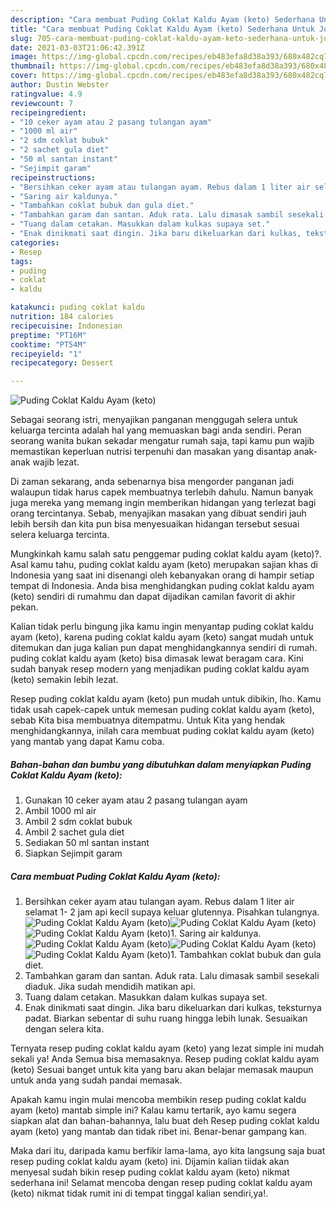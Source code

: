 ```yaml
---
description: "Cara membuat Puding Coklat Kaldu Ayam (keto) Sederhana Untuk Jualan"
title: "Cara membuat Puding Coklat Kaldu Ayam (keto) Sederhana Untuk Jualan"
slug: 705-cara-membuat-puding-coklat-kaldu-ayam-keto-sederhana-untuk-jualan
date: 2021-03-03T21:06:42.391Z
image: https://img-global.cpcdn.com/recipes/eb483efa8d38a393/680x482cq70/puding-coklat-kaldu-ayam-keto-foto-resep-utama.jpg
thumbnail: https://img-global.cpcdn.com/recipes/eb483efa8d38a393/680x482cq70/puding-coklat-kaldu-ayam-keto-foto-resep-utama.jpg
cover: https://img-global.cpcdn.com/recipes/eb483efa8d38a393/680x482cq70/puding-coklat-kaldu-ayam-keto-foto-resep-utama.jpg
author: Dustin Webster
ratingvalue: 4.9
reviewcount: 7
recipeingredient:
- "10 ceker ayam atau 2 pasang tulangan ayam"
- "1000 ml air"
- "2 sdm coklat bubuk"
- "2 sachet gula diet"
- "50 ml santan instant"
- "Sejimpit garam"
recipeinstructions:
- "Bersihkan ceker ayam atau tulangan ayam. Rebus dalam 1 liter air selamat 1- 2 jam api kecil supaya keluar glutennya. Pisahkan tulangnya."
- "Saring air kaldunya."
- "Tambahkan coklat bubuk dan gula diet."
- "Tambahkan garam dan santan. Aduk rata. Lalu dimasak sambil sesekali diaduk. Jika sudah mendidih matikan api."
- "Tuang dalam cetakan. Masukkan dalam kulkas supaya set."
- "Enak dinikmati saat dingin. Jika baru dikeluarkan dari kulkas, teksturnya padat. Biarkan sebentar di suhu ruang hingga lebih lunak. Sesuaikan dengan selera kita."
categories:
- Resep
tags:
- puding
- coklat
- kaldu

katakunci: puding coklat kaldu 
nutrition: 184 calories
recipecuisine: Indonesian
preptime: "PT16M"
cooktime: "PT54M"
recipeyield: "1"
recipecategory: Dessert

---
```



![Puding Coklat Kaldu Ayam (keto)](https://img-global.cpcdn.com/recipes/eb483efa8d38a393/680x482cq70/puding-coklat-kaldu-ayam-keto-foto-resep-utama.jpg)

Sebagai seorang istri, menyajikan panganan menggugah selera untuk keluarga tercinta adalah hal yang memuaskan bagi anda sendiri. Peran seorang  wanita bukan sekadar mengatur rumah saja, tapi kamu pun wajib memastikan keperluan nutrisi terpenuhi dan masakan yang disantap anak-anak wajib lezat.

Di zaman  sekarang, anda sebenarnya bisa mengorder panganan jadi walaupun tidak harus capek membuatnya terlebih dahulu. Namun banyak juga mereka yang memang ingin memberikan hidangan yang terlezat bagi orang tercintanya. Sebab, menyajikan masakan yang dibuat sendiri jauh lebih bersih dan kita pun bisa menyesuaikan hidangan tersebut sesuai selera keluarga tercinta. 



Mungkinkah kamu salah satu penggemar puding coklat kaldu ayam (keto)?. Asal kamu tahu, puding coklat kaldu ayam (keto) merupakan sajian khas di Indonesia yang saat ini disenangi oleh kebanyakan orang di hampir setiap tempat di Indonesia. Anda bisa menghidangkan puding coklat kaldu ayam (keto) sendiri di rumahmu dan dapat dijadikan camilan favorit di akhir pekan.

Kalian tidak perlu bingung jika kamu ingin menyantap puding coklat kaldu ayam (keto), karena puding coklat kaldu ayam (keto) sangat mudah untuk ditemukan dan juga kalian pun dapat menghidangkannya sendiri di rumah. puding coklat kaldu ayam (keto) bisa dimasak lewat beragam cara. Kini sudah banyak resep modern yang menjadikan puding coklat kaldu ayam (keto) semakin lebih lezat.

Resep puding coklat kaldu ayam (keto) pun mudah untuk dibikin, lho. Kamu tidak usah capek-capek untuk memesan puding coklat kaldu ayam (keto), sebab Kita bisa membuatnya ditempatmu. Untuk Kita yang hendak menghidangkannya, inilah cara membuat puding coklat kaldu ayam (keto) yang mantab yang dapat Kamu coba.

<!--inarticleads1-->

##### Bahan-bahan dan bumbu yang dibutuhkan dalam menyiapkan Puding Coklat Kaldu Ayam (keto):

1. Gunakan 10 ceker ayam atau 2 pasang tulangan ayam
1. Ambil 1000 ml air
1. Ambil 2 sdm coklat bubuk
1. Ambil 2 sachet gula diet
1. Sediakan 50 ml santan instant
1. Siapkan Sejimpit garam




<!--inarticleads2-->

##### Cara membuat Puding Coklat Kaldu Ayam (keto):

1. Bersihkan ceker ayam atau tulangan ayam. Rebus dalam 1 liter air selamat 1- 2 jam api kecil supaya keluar glutennya. Pisahkan tulangnya.
<img src="https://img-global.cpcdn.com/steps/149b63169702ec23/160x128cq70/puding-coklat-kaldu-ayam-keto-langkah-memasak-1-foto.jpg" alt="Puding Coklat Kaldu Ayam (keto)"><img src="https://img-global.cpcdn.com/steps/1398d6d62a1e998b/160x128cq70/puding-coklat-kaldu-ayam-keto-langkah-memasak-1-foto.jpg" alt="Puding Coklat Kaldu Ayam (keto)"><img src="https://img-global.cpcdn.com/steps/16651ddfde38fc20/160x128cq70/puding-coklat-kaldu-ayam-keto-langkah-memasak-1-foto.jpg" alt="Puding Coklat Kaldu Ayam (keto)">1. Saring air kaldunya.
<img src="https://img-global.cpcdn.com/steps/a93efec2b832d7e7/160x128cq70/puding-coklat-kaldu-ayam-keto-langkah-memasak-2-foto.jpg" alt="Puding Coklat Kaldu Ayam (keto)"><img src="https://img-global.cpcdn.com/steps/137d695789068659/160x128cq70/puding-coklat-kaldu-ayam-keto-langkah-memasak-2-foto.jpg" alt="Puding Coklat Kaldu Ayam (keto)"><img src="https://img-global.cpcdn.com/steps/d42ab8b582cfeea6/160x128cq70/puding-coklat-kaldu-ayam-keto-langkah-memasak-2-foto.jpg" alt="Puding Coklat Kaldu Ayam (keto)">1. Tambahkan coklat bubuk dan gula diet.
1. Tambahkan garam dan santan. Aduk rata. Lalu dimasak sambil sesekali diaduk. Jika sudah mendidih matikan api.
1. Tuang dalam cetakan. Masukkan dalam kulkas supaya set.
1. Enak dinikmati saat dingin. Jika baru dikeluarkan dari kulkas, teksturnya padat. Biarkan sebentar di suhu ruang hingga lebih lunak. Sesuaikan dengan selera kita.




Ternyata resep puding coklat kaldu ayam (keto) yang lezat simple ini mudah sekali ya! Anda Semua bisa memasaknya. Resep puding coklat kaldu ayam (keto) Sesuai banget untuk kita yang baru akan belajar memasak maupun untuk anda yang sudah pandai memasak.

Apakah kamu ingin mulai mencoba membikin resep puding coklat kaldu ayam (keto) mantab simple ini? Kalau kamu tertarik, ayo kamu segera siapkan alat dan bahan-bahannya, lalu buat deh Resep puding coklat kaldu ayam (keto) yang mantab dan tidak ribet ini. Benar-benar gampang kan. 

Maka dari itu, daripada kamu berfikir lama-lama, ayo kita langsung saja buat resep puding coklat kaldu ayam (keto) ini. Dijamin kalian tiidak akan menyesal sudah bikin resep puding coklat kaldu ayam (keto) nikmat sederhana ini! Selamat mencoba dengan resep puding coklat kaldu ayam (keto) nikmat tidak rumit ini di tempat tinggal kalian sendiri,ya!.

